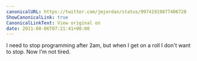 ```yaml
---
canonicalURL: https://twitter.com/jmjordan/status/99741919877406720
ShowCanonicalLink: true
CanonicalLinkText: View original on
date: 2011-08-06T07:21:41+00:00
---
```

I need to stop programming after 2am, but when I get on a roll I don't want to stop. Now I'm not tired.